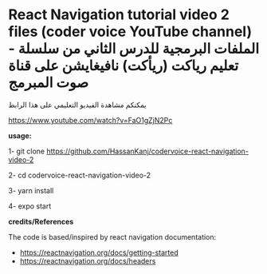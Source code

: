 # React Navigation tutorial video 2 files (coder voice YouTube channel) - الملفات البرمجية للدرس الثاني من سلسلة تعليم رياكت (ريأكت) نافيغايشن على قناة صوت المبرمج

يمكنكم مشاهدة الفيديو التعليمي على هذا الرابط

https://www.youtube.com/watch?v=FaO1gZjN2Pc

**usage:**

1- git clone https://github.com/HassanKanj/codervoice-react-navigation-video-2

2- cd codervoice-react-navigation-video-2

3- yarn install

4- expo start

**credits/References**

The code is based/inspired by react navigation documentation:

-   https://reactnavigation.org/docs/getting-started
-   https://reactnavigation.org/docs/headers
